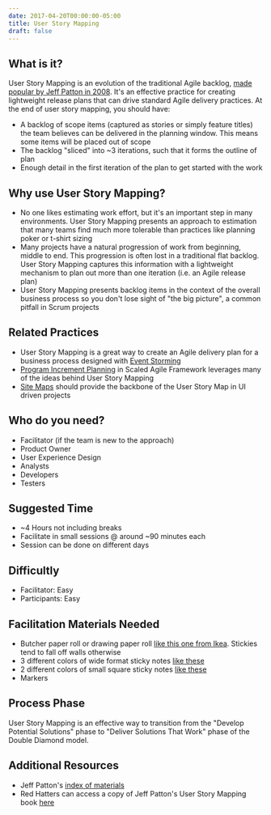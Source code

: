 ```yaml
---
date: 2017-04-20T00:00:00-05:00
title: User Story Mapping
draft: false
---
```


## What is it?

User Story Mapping is an evolution of the traditional Agile backlog, [made popular by Jeff Patton in 2008](http://jpattonassociates.com/the-new-backlog/). It's an effective practice for creating lightweight release plans that can drive standard Agile delivery practices. At the end of user story mapping, you should have:

- A backlog of scope items (captured as stories or simply feature titles) the team believes can be delivered in the planning window. This means some items will be placed out of scope
- The backlog "sliced" into ~3 iterations, such that it forms the outline of plan
- Enough detail in the first iteration of the plan to get started with the work


## Why use User Story Mapping?

- No one likes estimating work effort, but it's an important step in many environments. User Story Mapping presents an approach to estimation that many teams find much more tolerable than practices like planning poker or t-shirt sizing
- Many projects have a natural progression of work from beginning, middle to end. This progression is often lost in a traditional flat backlog. User Story Mapping captures this information with a lightweight mechanism to plan out more than one iteration (i.e. an Agile release plan)
- User Story Mapping presents backlog items in the context of the overall business process so you don't lose sight of "the big picture", a common pitfall in Scrum projects


## Related Practices

- User Story Mapping is a great way to create an Agile delivery plan for a business process designed with [Event Storming](event_storming.md)
- [Program Increment Planning](http://www.scaledagileframework.com/pi-planning/) in Scaled Agile Framework leverages many of the ideas behind User Story Mapping
- [Site Maps](https://methods.18f.gov/decide/site-mapping/) should provide the backbone of the User Story Map in UI driven projects


## Who do you need?

- Facilitator (if the team is new to the approach)
- Product Owner
- User Experience Design
- Analysts
- Developers
- Testers


## Suggested Time

- ~4 Hours not including breaks
- Facilitate in small sessions @ around ~90 minutes each
- Session can be done on different days


## Difficultly
- Facilitator: Easy
- Participants: Easy


## Facilitation Materials Needed
- Butcher paper roll or drawing paper roll [like this one from Ikea](http://www.ikea.com/us/en/catalog/products/80324072/). Stickies tend to fall off walls otherwise
- 3 different colors of wide format sticky notes [like these](https://www.amazon.com/Post-Notes-Cape-Collection-655-5PK/dp/B00006JNNG)
- 2 different colors of small square sticky notes [like these](https://www.amazon.com/dp/B01N1UE0JY?psc=1)
- Markers


## Process Phase
User Story Mapping is an effective way to transition from the "Develop Potential Solutions" phase to "Deliver Solutions That Work" phase of the Double Diamond model.


## Additional Resources
- Jeff Patton's [index of materials](http://jpattonassociates.com/user-story-mapping/)
- Red Hatters can access a copy of Jeff Patton's User Story Mapping book [here](https://mojo.redhat.com/docs/DOC-1024866)
